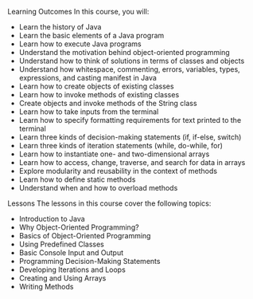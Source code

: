 Learning Outcomes
In this course, you will:

- Learn the history of Java
- Learn the basic elements of a Java program
- Learn how to execute Java programs
- Understand the motivation behind object-oriented programming
- Understand how to think of solutions in terms of classes and objects
- Understand how whitespace, commenting, errors, variables, types, expressions, and casting manifest in Java
- Learn how to create objects of existing classes
- Learn how to invoke methods of existing classes
- Create objects and invoke methods of the String class
- Learn how to take inputs from the terminal
- Learn how to specify formatting requirements for text printed to the terminal
- Learn three kinds of decision-making statements (if, if-else, switch)
- Learn three kinds of iteration statements (while, do-while, for)
- Learn how to instantiate one- and two-dimensional arrays
- Learn how to access, change, traverse, and search for data in arrays
- Explore modularity and reusability in the context of methods
- Learn how to define static methods
- Understand when and how to overload methods

Lessons
The lessons in this course cover the following topics:
- Introduction to Java
- Why Object-Oriented Programming?
- Basics of Object-Oriented Programming
- Using Predefined Classes
- Basic Console Input and Output
- Programming Decision-Making Statements
- Developing Iterations and Loops
- Creating and Using Arrays
- Writing Methods